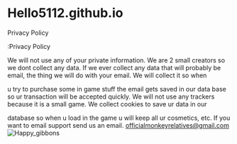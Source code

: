 # Hello5112.github.io

Privacy Policy


:Privacy Policy

We will not use any of your private information. We are 2 small creators so we dont collect any data. If we ever collect any data that will probably be email, the thing we will do with your email. We will collect it so when 

u try to purchase some in game stuff the email gets saved in our data base so ur transaction will be accepted quickly. We will not use any trackers because it is a small game. We collect cookies to save ur data in our 

database so when u load in the game u will keep all ur cosmetics, etc. If you want to email support send us an email. officialmonkeyrelatives@gmail.com
![Happy_gibbons](https://github.com/hello5112/Hello5112.github.io/assets/121976313/543ae7ef-e609-4551-bccc-191287f821d7)
